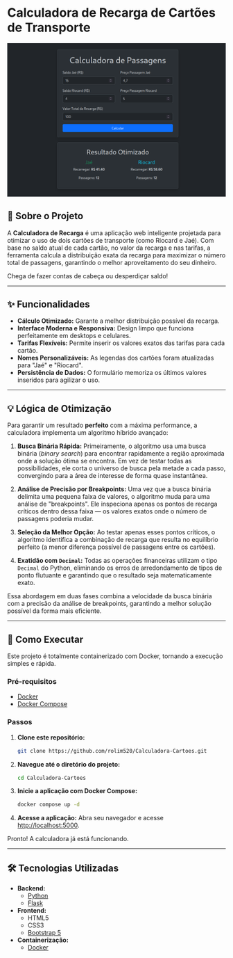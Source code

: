# Calculadora de Recarga de Cartões de Transporte

![Project Banner](./image.png)

## 🎯 Sobre o Projeto

A **Calculadora de Recarga** é uma aplicação web inteligente projetada para otimizar o uso de dois cartões de transporte (como Riocard e Jaé). Com base no saldo atual de cada cartão, no valor da recarga e nas tarifas, a ferramenta calcula a distribuição exata da recarga para maximizar o número total de passagens, garantindo o melhor aproveitamento do seu dinheiro.

Chega de fazer contas de cabeça ou desperdiçar saldo!

---

## ✨ Funcionalidades

-   **Cálculo Otimizado:** Garante a melhor distribuição possível da recarga.
-   **Interface Moderna e Responsiva:** Design limpo que funciona perfeitamente em desktops e celulares.
-   **Tarifas Flexíveis:** Permite inserir os valores exatos das tarifas para cada cartão.
-   **Nomes Personalizáveis:** As legendas dos cartões foram atualizadas para "Jaé" e "Riocard".
-   **Persistência de Dados:** O formulário memoriza os últimos valores inseridos para agilizar o uso.

---

## 💡 Lógica de Otimização

Para garantir um resultado **perfeito** com a máxima performance, a calculadora implementa um algoritmo híbrido avançado:

1.  **Busca Binária Rápida:** Primeiramente, o algoritmo usa uma busca binária (*binary search*) para encontrar rapidamente a região aproximada onde a solução ótima se encontra. Em vez de testar todas as possibilidades, ele corta o universo de busca pela metade a cada passo, convergindo para a área de interesse de forma quase instantânea.

2.  **Análise de Precisão por Breakpoints:** Uma vez que a busca binária delimita uma pequena faixa de valores, o algoritmo muda para uma análise de "breakpoints". Ele inspeciona apenas os pontos de recarga críticos dentro dessa faixa — os valores exatos onde o número de passagens poderia mudar.

3.  **Seleção da Melhor Opção:** Ao testar apenas esses pontos críticos, o algoritmo identifica a combinação de recarga que resulta no equilíbrio perfeito (a menor diferença possível de passagens entre os cartões).

4.  **Exatidão com `Decimal`:** Todas as operações financeiras utilizam o tipo `Decimal` do Python, eliminando os erros de arredondamento de tipos de ponto flutuante e garantindo que o resultado seja matematicamente exato.

Essa abordagem em duas fases combina a velocidade da busca binária com a precisão da análise de breakpoints, garantindo a melhor solução possível da forma mais eficiente.

---

## 🚀 Como Executar

Este projeto é totalmente containerizado com Docker, tornando a execução simples e rápida.

### Pré-requisitos

-   [Docker](https://www.docker.com/get-started)
-   [Docker Compose](https://docs.docker.com/compose/install/)

### Passos

1.  **Clone este repositório:**
    ```bash
    git clone https://github.com/rolim520/Calculadora-Cartoes.git
    ```

2.  **Navegue até o diretório do projeto:**
    ```bash
    cd Calculadora-Cartoes
    ```

3.  **Inicie a aplicação com Docker Compose:**
    ```bash
    docker compose up -d
    ```

4.  **Acesse a aplicação:**
    Abra seu navegador e acesse [http://localhost:5000](http://localhost:5000).

Pronto! A calculadora já está funcionando.

---

## 🛠️ Tecnologias Utilizadas

-   **Backend:**
    -   [Python](https://www.python.org/)
    -   [Flask](https://flask.palletsprojects.com/)
-   **Frontend:**
    -   HTML5
    -   CSS3
    -   [Bootstrap 5](https://getbootstrap.com/)
-   **Containerização:**
    -   [Docker](https://www.docker.com/)

